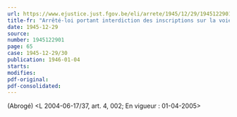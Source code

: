 ```yaml
---
url: https://www.ejustice.just.fgov.be/eli/arrete/1945/12/29/1945122901/justel
title-fr: "Arrêté-loi portant interdiction des inscriptions sur la voie publique. (NOTE : Consultation des versions antérieures à partir du 02-04-1992 et mise à jour au 23-07-2004)."
date: 1945-12-29
source:
number: 1945122901
page: 65
case: 1945-12-29/30
publication: 1946-01-04
starts:
modifies:
pdf-original:
pdf-consolidated:
---
```


(Abrogé) <L 2004-06-17/37, art. 4, 002;  En vigueur :  01-04-2005>
